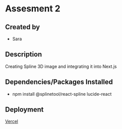 # Assesment 2

## Created by
- Sara

## Description
Creating Spline 3D image and integrating it into Next.js

## Dependencies/Packages Installed
- npm install @splinetool/react-spline lucide-react

## Deployment
[Vercel]()